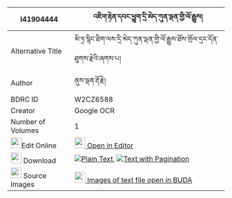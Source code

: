 |I41904444|འཇིག་རྟེན་དབང་ཕྱུག་དྲི་མེད་ཀུན་ལྡན་གྱི་ལོ་རྒྱུས། 
| --- | --- 
|Alternative Title |མི་ཏྲ་སྙིང་ཐིག་ལས་དྲི་མེད་ཀུན་ལྡན་གྱི་ལོ་རྒྱུས་ཐོས་གྲོལ་དྲང་དོན་ཐུགས་རྗེའི་ཞགས་པ།
|Author| ནུས་ལྡན་རྡོ་རྗེ།
|BDRC ID | W2CZ6588
|Creator | Google OCR
|Number of Volumes| 1
|<img width="25" src="https://img.icons8.com/color/25/000000/edit-property.png">Edit Online| [<img width="25" src="https://avatars.githubusercontent.com/u/45091458?s=200&v=4"> Open in Editor](http://editor.openpecha.org/I41904444)
|<img width="25" src="https://img.icons8.com/fluent/48/000000/download-2.png"/>  Download | [![](https://img.icons8.com/color/20/000000/txt.png)Plain Text](https://github.com/Openpecha/I41904444/releases/download/v1/jikten_wangchuk_drime_kunden_g_plain_I41904444.zip), [![](https://img.icons8.com/color/20/000000/txt.png)Text with Pagination](https://github.com/Openpecha/I41904444/releases/download/v1/jikten_wangchuk_drime_kunden_g_pages_I41904444.zip)
|<img width="25" src="https://img.icons8.com/plasticine/100/000000/pictures-folder.png"/>  Source Images | [<img width="25" src="https://library.bdrc.io/icons/BUDA-small.svg"> Images of text file open in BUDA](https://library.bdrc.io/show/bdr:W2CZ6588)
